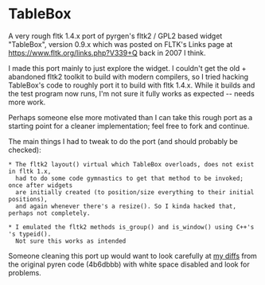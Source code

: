 # TableBox

A very rough fltk 1.4.x port of pyrgen's fltk2 / GPL2 based widget "TableBox", version 0.9.x
which was posted on FLTK's Links page at https://www.fltk.org/links.php?V339+Q back in 2007 I think.

I made this port mainly to just explore the widget. I couldn't get the old + abandoned fltk2 toolkit 
to build with modern compilers, so I tried hacking TableBox's code to roughly port it to build
with fltk 1.4.x. While it builds and the test program now runs, I'm not sure it fully works
as expected -- needs more work.

Perhaps someone else more motivated than I can take this rough port as a starting point
for a cleaner implementation; feel free to fork and continue.

The main things I had to tweak to do the port (and should probably be checked):

    * The fltk2 layout() virtual which TableBox overloads, does not exist in fltk 1.x,
      had to do some code gymnastics to get that method to be invoked; once after widgets
      are initially created (to position/size everything to their initial positions),
      and again whenever there's a resize(). So I kinda hacked that, perhaps not completely.

    * I emulated the fltk2 methods is_group() and is_window() using C++'s 's typeid().
      Not sure this works as intended
      
Someone cleaning this port up would want to look carefully at
[my diffs](https://github.com/erco77/TableBox/commit/ae1dbdc443a0a09f5da9f8813e15782348802b6c?w=1)
from the original pyren code (4b6dbbb) with white space disabled and look for problems.
      


